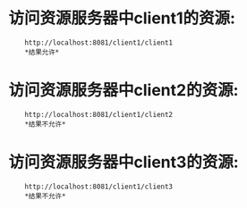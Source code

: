 

# 访问资源服务器中client1的资源: 
        http://localhost:8081/client1/client1
        *结果允许*
# 访问资源服务器中client2的资源: 
        http://localhost:8081/client1/client2 
        *结果不允许*
# 访问资源服务器中client3的资源: 
        http://localhost:8081/client1/client3 
        *结果不允许*
